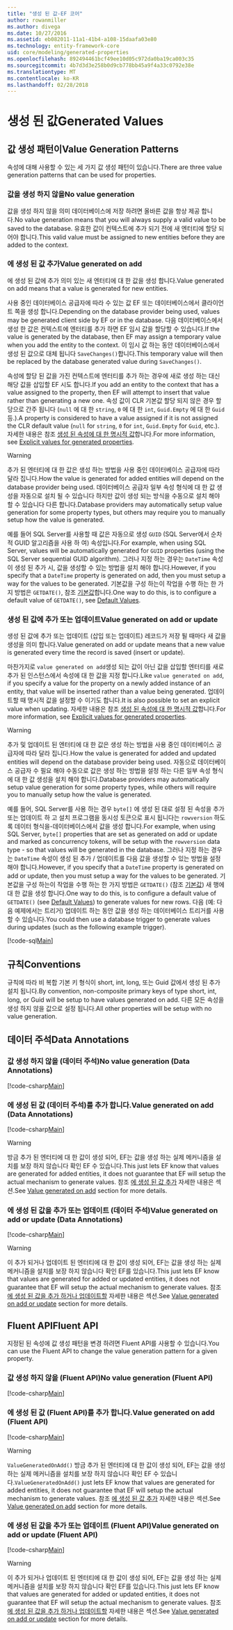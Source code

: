 ```yaml
---
title: "생성 된 값-EF 코어"
author: rowanmiller
ms.author: divega
ms.date: 10/27/2016
ms.assetid: eb082011-11a1-41b4-a108-15daafa03e80
ms.technology: entity-framework-core
uid: core/modeling/generated-properties
ms.openlocfilehash: 892494461bcf49ee10d05c972da0ba19ca003c35
ms.sourcegitcommit: 4b7d3d3e258b0d9cb778bb45a9f4a33c0792e38e
ms.translationtype: MT
ms.contentlocale: ko-KR
ms.lasthandoff: 02/28/2018
---
```

# <a name="generated-values"></a><span data-ttu-id="1f08a-102">생성 된 값</span><span class="sxs-lookup"><span data-stu-id="1f08a-102">Generated Values</span></span>

## <a name="value-generation-patterns"></a><span data-ttu-id="1f08a-103">값 생성 패턴이</span><span class="sxs-lookup"><span data-stu-id="1f08a-103">Value Generation Patterns</span></span>

<span data-ttu-id="1f08a-104">속성에 대해 사용할 수 있는 세 가지 값 생성 패턴이 있습니다.</span><span class="sxs-lookup"><span data-stu-id="1f08a-104">There are three value generation patterns that can be used for properties.</span></span>

### <a name="no-value-generation"></a><span data-ttu-id="1f08a-105">값을 생성 하지 않을</span><span class="sxs-lookup"><span data-stu-id="1f08a-105">No value generation</span></span>

<span data-ttu-id="1f08a-106">값을 생성 하지 않을 의미 데이터베이스에 저장 하려면 올바른 값을 항상 제공 합니다.</span><span class="sxs-lookup"><span data-stu-id="1f08a-106">No value generation means that you will always supply a valid value to be saved to the database.</span></span> <span data-ttu-id="1f08a-107">유효한 값이 컨텍스트에 추가 되기 전에 새 엔터티에 할당 되어야 합니다.</span><span class="sxs-lookup"><span data-stu-id="1f08a-107">This valid value must be assigned to new entities before they are added to the context.</span></span>

### <a name="value-generated-on-add"></a><span data-ttu-id="1f08a-108">에 생성 된 값 추가</span><span class="sxs-lookup"><span data-stu-id="1f08a-108">Value generated on add</span></span>

<span data-ttu-id="1f08a-109">에 생성 된 값에 추가 의미 있는 새 엔터티에 대 한 값을 생성 합니다.</span><span class="sxs-lookup"><span data-stu-id="1f08a-109">Value generated on add means that a value is generated for new entities.</span></span>

<span data-ttu-id="1f08a-110">사용 중인 데이터베이스 공급자에 따라 수 있는 값 EF 또는 데이터베이스에서 클라이언트 쪽을 생성 합니다.</span><span class="sxs-lookup"><span data-stu-id="1f08a-110">Depending on the database provider being used, values may be generated client side by EF or in the database.</span></span> <span data-ttu-id="1f08a-111">다음 데이터베이스에서 생성 한 값은 컨텍스트에 엔터티를 추가 하면 EF 임시 값을 할당할 수 있습니다.</span><span class="sxs-lookup"><span data-stu-id="1f08a-111">If the value is generated by the database, then EF may assign a temporary value when you add the entity to the context.</span></span> <span data-ttu-id="1f08a-112">이 임시 값 하는 동안 데이터베이스에서 생성 된 값으로 대체 됩니다 `SaveChanges()`합니다.</span><span class="sxs-lookup"><span data-stu-id="1f08a-112">This temporary value will then be replaced by the database generated value during `SaveChanges()`.</span></span>

<span data-ttu-id="1f08a-113">속성에 할당 된 값을 가진 컨텍스트에 엔터티를 추가 하는 경우에 새로 생성 하는 대신 해당 값을 삽입할 EF 시도 합니다.</span><span class="sxs-lookup"><span data-stu-id="1f08a-113">If you add an entity to the context that has a value assigned to the property, then EF will attempt to insert that value rather than generating a new one.</span></span> <span data-ttu-id="1f08a-114">속성 값이 CLR 기본값 할당 되지 않은 경우 할당으로 간주 됩니다 (`null` 에 대 한 `string`, `0` 에 대 한 `int`, `Guid.Empty` 에 대 한 `Guid`등.).</span><span class="sxs-lookup"><span data-stu-id="1f08a-114">A property is considered to have a value assigned if it is not assigned the CLR default value (`null` for `string`, `0` for `int`, `Guid.Empty` for `Guid`, etc.).</span></span> <span data-ttu-id="1f08a-115">자세한 내용은 참조 [생성 된 속성에 대 한 명시적 값](..\saving\explicit-values-generated-properties.md)합니다.</span><span class="sxs-lookup"><span data-stu-id="1f08a-115">For more information, see [Explicit values for generated properties](..\saving\explicit-values-generated-properties.md).</span></span>

> [!WARNING]  
> <span data-ttu-id="1f08a-116">추가 된 엔터티에 대 한 값은 생성 하는 방법을 사용 중인 데이터베이스 공급자에 따라 달라 집니다.</span><span class="sxs-lookup"><span data-stu-id="1f08a-116">How the value is generated for added entities will depend on the database provider being used.</span></span> <span data-ttu-id="1f08a-117">데이터베이스 공급자 일부 속성 형식에 대 한 값 생성을 자동으로 설치 될 수 있습니다 하지만 값이 생성 되는 방식을 수동으로 설치 해야 할 수 있습니다 다른 합니다.</span><span class="sxs-lookup"><span data-stu-id="1f08a-117">Database providers may automatically setup value generation for some property types, but others may require you to manually setup how the value is generated.</span></span>
>
> <span data-ttu-id="1f08a-118">예를 들어 SQL Server를 사용할 때 값은 자동으로 생성 `GUID` (SQL Server에서 순차적 GUID 알고리즘을 사용 하 여) 속성입니다.</span><span class="sxs-lookup"><span data-stu-id="1f08a-118">For example, when using SQL Server, values will be automatically generated for `GUID` properties (using the SQL Server sequential GUID algorithm).</span></span> <span data-ttu-id="1f08a-119">그러나 지정 하는 경우는 `DateTime` 속성이 생성 된 추가 시, 값을 생성할 수 있는 방법을 설치 해야 합니다.</span><span class="sxs-lookup"><span data-stu-id="1f08a-119">However, if you specify that a `DateTime` property is generated on add, then you must setup a way for the values to be generated.</span></span> <span data-ttu-id="1f08a-120">기본값을 구성 하는이 작업을 수행 하는 한 가지 방법은 `GETDATE()`, 참조 [기본값](relational/default-values.md)합니다.</span><span class="sxs-lookup"><span data-stu-id="1f08a-120">One way to do this, is to configure a default value of `GETDATE()`, see [Default Values](relational/default-values.md).</span></span>

### <a name="value-generated-on-add-or-update"></a><span data-ttu-id="1f08a-121">생성 된 값에 추가 또는 업데이트</span><span class="sxs-lookup"><span data-stu-id="1f08a-121">Value generated on add or update</span></span>

<span data-ttu-id="1f08a-122">생성 된 값에 추가 또는 업데이트 (삽입 또는 업데이트) 레코드가 저장 될 때마다 새 값을 생성을 의미 합니다.</span><span class="sxs-lookup"><span data-stu-id="1f08a-122">Value generated on add or update means that a new value is generated every time the record is saved (insert or update).</span></span>

<span data-ttu-id="1f08a-123">마찬가지로 `value generated on add`생성 되는 값이 아닌 값을 삽입할 엔터티를 새로 추가 된 인스턴스에서 속성에 대 한 값을 지정 합니다.</span><span class="sxs-lookup"><span data-stu-id="1f08a-123">Like `value generated on add`, if you specify a value for the property on a newly added instance of an entity, that value will be inserted rather than a value being generated.</span></span> <span data-ttu-id="1f08a-124">업데이트할 때 명시적 값을 설정할 수 이기도 합니다.</span><span class="sxs-lookup"><span data-stu-id="1f08a-124">It is also possible to set an explicit value when updating.</span></span> <span data-ttu-id="1f08a-125">자세한 내용은 참조 [생성 된 속성에 대 한 명시적 값](..\saving\explicit-values-generated-properties.md)합니다.</span><span class="sxs-lookup"><span data-stu-id="1f08a-125">For more information, see [Explicit values for generated properties](..\saving\explicit-values-generated-properties.md).</span></span>

> [!WARNING]  
> <span data-ttu-id="1f08a-126">추가 및 업데이트 된 엔터티에 대 한 값은 생성 하는 방법을 사용 중인 데이터베이스 공급자에 따라 달라 집니다.</span><span class="sxs-lookup"><span data-stu-id="1f08a-126">How the value is generated for added and updated entities will depend on the database provider being used.</span></span> <span data-ttu-id="1f08a-127">자동으로 데이터베이스 공급자 수 필요 해야 수동으로 값은 생성 하는 방법을 설정 하는 다른 일부 속성 형식에 대 한 값 생성을 설치 해야 합니다.</span><span class="sxs-lookup"><span data-stu-id="1f08a-127">Database providers may automatically setup value generation for some property types, while others will require you to manually setup how the value is generated.</span></span>
>
> <span data-ttu-id="1f08a-128">예를 들어, SQL Server를 사용 하는 경우 `byte[]` 에 생성 된 대로 설정 된 속성을 추가 또는 업데이트 하 고 설치 프로그램을 동시성 토큰으로 표시 됩니다는 `rowversion` 하도록 데이터 형식을-데이터베이스에서 값을 생성 합니다.</span><span class="sxs-lookup"><span data-stu-id="1f08a-128">For example, when using SQL Server, `byte[]` properties that are set as generated on add or update and marked as concurrency tokens, will be setup with the `rowversion` data type - so that values will be generated in the database.</span></span> <span data-ttu-id="1f08a-129">그러나 지정 하는 경우는 `DateTime` 속성이 생성 된 추가 / 업데이트를 다음 값을 생성할 수 있는 방법을 설정 해야 합니다.</span><span class="sxs-lookup"><span data-stu-id="1f08a-129">However, if you specify that a `DateTime` property is generated on add or update, then you must setup a way for the values to be generated.</span></span> <span data-ttu-id="1f08a-130">기본값을 구성 하는이 작업을 수행 하는 한 가지 방법은 `GETDATE()` (참조 [기본값](relational/default-values.md)) 새 행에 대 한 값을 생성 합니다.</span><span class="sxs-lookup"><span data-stu-id="1f08a-130">One way to do this, is to configure a default value of `GETDATE()` (see [Default Values](relational/default-values.md)) to generate values for new rows.</span></span> <span data-ttu-id="1f08a-131">다음 (예: 다음 예제에서는 트리거) 업데이트 하는 동안 값을 생성 하는 데이터베이스 트리거를 사용할 수 있습니다.</span><span class="sxs-lookup"><span data-stu-id="1f08a-131">You could then use a database trigger to generate values during updates (such as the following example trigger).</span></span>
>
> [!code-sql[Main](../../../samples/core/Modeling/FluentAPI/Samples/ValueGeneratedOnAddOrUpdate.sql)]

## <a name="conventions"></a><span data-ttu-id="1f08a-132">규칙</span><span class="sxs-lookup"><span data-stu-id="1f08a-132">Conventions</span></span>

<span data-ttu-id="1f08a-133">규칙에 따라 비 복합 기본 키 형식이 short, int, long, 또는 Guid 값에서 생성 된 추가 설치 됩니다.</span><span class="sxs-lookup"><span data-stu-id="1f08a-133">By convention, non-composite primary keys of type short, int, long, or Guid will be setup to have values generated on add.</span></span> <span data-ttu-id="1f08a-134">다른 모든 속성을 생성 하지 않을 값으로 설정 됩니다.</span><span class="sxs-lookup"><span data-stu-id="1f08a-134">All other properties will be setup with no value generation.</span></span>

## <a name="data-annotations"></a><span data-ttu-id="1f08a-135">데이터 주석</span><span class="sxs-lookup"><span data-stu-id="1f08a-135">Data Annotations</span></span>

### <a name="no-value-generation-data-annotations"></a><span data-ttu-id="1f08a-136">값 생성 하지 않을 (데이터 주석)</span><span class="sxs-lookup"><span data-stu-id="1f08a-136">No value generation (Data Annotations)</span></span>

[!code-csharp[Main](../../../samples/core/Modeling/DataAnnotations/Samples/ValueGeneratedNever.cs#Sample)]

### <a name="value-generated-on-add-data-annotations"></a><span data-ttu-id="1f08a-137">에 생성 된 값 (데이터 주석)를 추가 합니다.</span><span class="sxs-lookup"><span data-stu-id="1f08a-137">Value generated on add (Data Annotations)</span></span>

[!code-csharp[Main](../../../samples/core/Modeling/DataAnnotations/Samples/ValueGeneratedOnAdd.cs#Sample)]

> [!WARNING]  
> <span data-ttu-id="1f08a-138">방금 추가 된 엔터티에 대 한 값이 생성 되어, EF는 값을 생성 하는 실제 메커니즘을 설치를 보장 하지 않습니다 확인 EF 수 있습니다.</span><span class="sxs-lookup"><span data-stu-id="1f08a-138">This just lets EF know that values are generated for added entities, it does not guarantee that EF will setup the actual mechanism to generate values.</span></span> <span data-ttu-id="1f08a-139">참조 [에 생성 된 값 추가](#value-generated-on-add) 자세한 내용은 섹션.</span><span class="sxs-lookup"><span data-stu-id="1f08a-139">See [Value generated on add](#value-generated-on-add) section for more details.</span></span>

### <a name="value-generated-on-add-or-update-data-annotations"></a><span data-ttu-id="1f08a-140">에 생성 된 값을 추가 또는 업데이트 (데이터 주석)</span><span class="sxs-lookup"><span data-stu-id="1f08a-140">Value generated on add or update (Data Annotations)</span></span>

[!code-csharp[Main](../../../samples/core/Modeling/DataAnnotations/Samples/ValueGeneratedOnAddOrUpdate.cs#Sample)]

> [!WARNING]  
> <span data-ttu-id="1f08a-141">이 추가 되거나 업데이트 된 엔터티에 대 한 값이 생성 되어, EF는 값을 생성 하는 실제 메커니즘을 설치를 보장 하지 않습니다 확인 EF를 있습니다.</span><span class="sxs-lookup"><span data-stu-id="1f08a-141">This just lets EF know that values are generated for added or updated entities, it does not guarantee that EF will setup the actual mechanism to generate values.</span></span> <span data-ttu-id="1f08a-142">참조 [에 생성 된 값을 추가 하거나 업데이트할](#value-generated-on-add-or-update) 자세한 내용은 섹션.</span><span class="sxs-lookup"><span data-stu-id="1f08a-142">See [Value generated on add or update](#value-generated-on-add-or-update) section for more details.</span></span>

## <a name="fluent-api"></a><span data-ttu-id="1f08a-143">Fluent API</span><span class="sxs-lookup"><span data-stu-id="1f08a-143">Fluent API</span></span>

<span data-ttu-id="1f08a-144">지정된 된 속성에 값 생성 패턴을 변경 하려면 Fluent API를 사용할 수 있습니다.</span><span class="sxs-lookup"><span data-stu-id="1f08a-144">You can use the Fluent API to change the value generation pattern for a given property.</span></span>

### <a name="no-value-generation-fluent-api"></a><span data-ttu-id="1f08a-145">값 생성 하지 않을 (Fluent API)</span><span class="sxs-lookup"><span data-stu-id="1f08a-145">No value generation (Fluent API)</span></span>

[!code-csharp[Main](../../../samples/core/Modeling/FluentAPI/Samples/ValueGeneratedNever.cs#Sample)]

### <a name="value-generated-on-add-fluent-api"></a><span data-ttu-id="1f08a-146">에 생성 된 값 (Fluent API)를 추가 합니다.</span><span class="sxs-lookup"><span data-stu-id="1f08a-146">Value generated on add (Fluent API)</span></span>

[!code-csharp[Main](../../../samples/core/Modeling/FluentAPI/Samples/ValueGeneratedOnAdd.cs#Sample)]

> [!WARNING]  
> <span data-ttu-id="1f08a-147">`ValueGeneratedOnAdd()` 방금 추가 된 엔터티에 대 한 값이 생성 되어, EF는 값을 생성 하는 실제 메커니즘을 설치를 보장 하지 않습니다 확인 EF 수 있습니다.</span><span class="sxs-lookup"><span data-stu-id="1f08a-147">`ValueGeneratedOnAdd()` just lets EF know that values are generated for added entities, it does not guarantee that EF will setup the actual mechanism to generate values.</span></span>  <span data-ttu-id="1f08a-148">참조 [에 생성 된 값 추가](#value-generated-on-add) 자세한 내용은 섹션.</span><span class="sxs-lookup"><span data-stu-id="1f08a-148">See [Value generated on add](#value-generated-on-add) section for more details.</span></span>

### <a name="value-generated-on-add-or-update-fluent-api"></a><span data-ttu-id="1f08a-149">에 생성 된 값을 추가 또는 업데이트 (Fluent API)</span><span class="sxs-lookup"><span data-stu-id="1f08a-149">Value generated on add or update (Fluent API)</span></span>

[!code-csharp[Main](../../../samples/core/Modeling/FluentAPI/Samples/ValueGeneratedOnAddOrUpdate.cs#Sample)]

> [!WARNING]  
> <span data-ttu-id="1f08a-150">이 추가 되거나 업데이트 된 엔터티에 대 한 값이 생성 되어, EF는 값을 생성 하는 실제 메커니즘을 설치를 보장 하지 않습니다 확인 EF를 있습니다.</span><span class="sxs-lookup"><span data-stu-id="1f08a-150">This just lets EF know that values are generated for added or updated entities, it does not guarantee that EF will setup the actual mechanism to generate values.</span></span> <span data-ttu-id="1f08a-151">참조 [에 생성 된 값을 추가 하거나 업데이트할](#value-generated-on-add-or-update) 자세한 내용은 섹션.</span><span class="sxs-lookup"><span data-stu-id="1f08a-151">See [Value generated on add or update](#value-generated-on-add-or-update) section for more details.</span></span>
